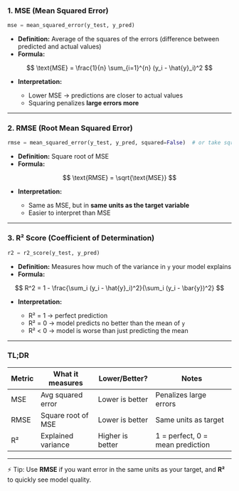 ### 1. **MSE (Mean Squared Error)**

```python
mse = mean_squared_error(y_test, y_pred)
```

* **Definition:** Average of the squares of the errors (difference between predicted and actual values)
* **Formula:**

$$
\text{MSE} = \frac{1}{n} \sum_{i=1}^{n} (y_i - \hat{y}_i)^2
$$

* **Interpretation:**

  * Lower MSE → predictions are closer to actual values
  * Squaring penalizes **large errors more**

---

### 2. **RMSE (Root Mean Squared Error)**

```python
rmse = mean_squared_error(y_test, y_pred, squared=False)  # or take sqrt of MSE
```

* **Definition:** Square root of MSE
* **Formula:**

$$
\text{RMSE} = \sqrt{\text{MSE}}
$$

* **Interpretation:**

  * Same as MSE, but in **same units as the target variable**
  * Easier to interpret than MSE

---

### 3. **R² Score (Coefficient of Determination)**

```python
r2 = r2_score(y_test, y_pred)
```

* **Definition:** Measures how much of the variance in `y` your model explains
* **Formula:**

$$
R^2 = 1 - \frac{\sum_i (y_i - \hat{y}_i)^2}{\sum_i (y_i - \bar{y})^2}
$$

* **Interpretation:**

  * R² = 1 → perfect prediction
  * R² = 0 → model predicts no better than the mean of `y`
  * R² < 0 → model is worse than just predicting the mean

---

### TL;DR

| Metric | What it measures   | Lower/Better?    | Notes                            |
| ------ | ------------------ | ---------------- | -------------------------------- |
| MSE    | Avg squared error  | Lower is better  | Penalizes large errors           |
| RMSE   | Square root of MSE | Lower is better  | Same units as target             |
| R²     | Explained variance | Higher is better | 1 = perfect, 0 = mean prediction |

---

⚡ Tip: Use **RMSE** if you want error in the same units as your target, and **R²** to quickly see model quality.
